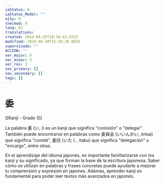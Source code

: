 ```yaml
---
iaStatus: 0
iaStatus_Model: ""
a11y: 0
checked: 0
lang: ES
translations: 
created: 2024-04-25T10:19:43.032Z
modified: 2024-06-10T15:26:26.083Z
supervisado: ""
ACCION: ""
ver_major: 0
ver_minor: 3
ver_rev: 2
nav_primary: []
nav_secondary: []
tags: []
---
```

# 委

[[Kanji - Grado 3]]

La palabra 委 (い, i) es un kanji que significa "comisión" o "delegar". También puede encontrarse en palabras como 委員会 (いいんかい, iinkai) que significa "comité", 委託 (いたく, itaku) que significa "delegación" o "encargo", entre otras.

En el aprendizaje del idioma japonés, es importante familiarizarse con los kanji y su significado, ya que forman la base de la escritura japonesa. Saber cómo se utilizan en palabras y frases concretas puede ayudarte a mejorar tu comprensión y expresión en japones. Además, aprender kanji es fundamental para poder leer textos más avanzados en japonés.
